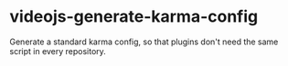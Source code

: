 # videojs-generate-karma-config
Generate a standard karma config, so that plugins don't need the same script in every repository.
